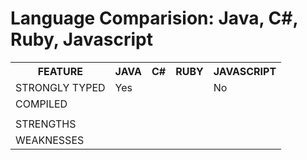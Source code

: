 

# Language Comparision: Java, C#, Ruby, Javascript


<table>
  <tbody>
    <tr>
      <th>FEATURE</th>
      <th>JAVA</th>
      <th>C#</th>
      <th>RUBY</th>
      <th>JAVASCRIPT</th>
    </tr>
    <tr>
      <td>STRONGLY TYPED</td>
      <td>Yes</td>
      <td></td>
      <td></td>
      <td>No</td>
    </tr>
    <tr>
      <td>COMPILED</td>
      <td></td>
      <td></td>
      <td></td>
      <td></td>
    </tr>
    <tr>
      <td></td>
      <td></td>
      <td></td>
      <td></td>
      <td></td>
    </tr>
    <tr>
      <td>STRENGTHS</td>
      <td></td>
      <td></td>
      <td></td>
      <td></td>
    </tr>
    <tr>
      <td>WEAKNESSES</td>
      <td></td>
      <td></td>
      <td></td>
      <td></td>
    </tr>
 </tbody>
</table>